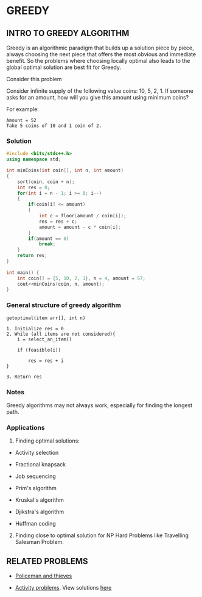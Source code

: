 # **GREEDY**

## **INTRO TO GREEDY ALGORITHM**

Greedy is an algorithmic paradigm that builds up a solution piece by piece, always choosing the next piece that offers the most obvious and immediate benefit. So the problems where choosing locally optimal also leads to the global optimal solution are best fit for Greedy.

Consider this problem

Consider infinite supply of the following value coins: 10, 5, 2, 1. If someone asks for an amount, how will you give this amount using minimum coins?

For example:
```
Amount = 52
Take 5 coins of 10 and 1 coin of 2.
```

### **Solution**

```cpp
#include <bits/stdc++.h> 
using namespace std;

int minCoins(int coin[], int n, int amount)
{	
    sort(coin, coin + n);
    int res = 0;
    for(int i = n - 1; i >= 0; i--)
    {
        if(coin[i] <= amount)
        {
            int c = floor(amount / coin[i]);
            res = res + c;
            amount = amount - c * coin[i];
        }
        if(amount == 0)
            break;
    }
    return res;
}
    
int main() {
    int coin[] = {5, 10, 2, 1}, n = 4, amount = 57;
    cout<<minCoins(coin, n, amount); 
}
```

### **General structure of greedy algorithm**

`getoptimal(item arr[], int n)`

```
1. Initialize res = 0
2. While (all items are not considered){
    i = select_an_item()

    if (feasible(i))
        
        res = res + i
}

3. Return res
```

### **Notes**

Greedy algorithms may not always work, especially for finding the longest path.

### **Applications**

1. Finding optimal solutions:

- Activity selection

- Fractional knapsack

- Job sequencing

- Prim's algorithm

- Kruskal's algorithm

- Djikstra's algorithm

- Huffman coding

2. Finding close to optimal solution for NP Hard Problems like Travelling Salesman Problem.

## RELATED PROBLEMS

- [Policeman and thieves](/GREEDY/policeman_and_thieves.md)

- [Activity problems](/GREEDY/activity_problems.md). View solutions [here](/GREEDY/activity_problems.cpp)